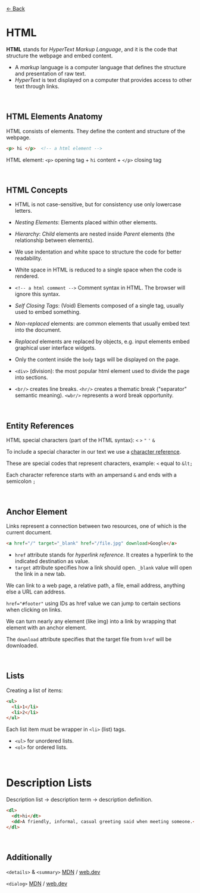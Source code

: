 [&larr; Back](./README.md)

# HTML

**HTML** stands for _HyperText Markup Language_, and it is the code that structure the webpage and embed content.

- A _markup_ language is a computer language that defines the structure and presentation of raw text.
- _HyperText_ is text displayed on a computer that provides access to other text through links.

<br>

## HTML Elements Anatomy

HTML consists of elements. They define the content and structure of the webpage.

```HTML
<p> hi </p>  <!-- a html element -->
```

HTML element: `<p>` opening tag + `hi` content + `</p>` closing tag

<br>

## HTML Concepts

- HTML is not case-sensitive, but for consistency use only lowercase letters.

- _Nesting Elements_: Elements placed within other elements.

- _Hierarchy_: _Child_ elements are nested inside _Parent_ elements (the relationship between elements).

- We use indentation and white space to structure the code for better readability.

- White space in HTML is reduced to a single space when the code is rendered.

- `<!-- a html comment -->` Comment syntax in HTML. The browser will ignore this syntax.

- _Self Closing Tags_: (Void) Elements composed of a single tag, usually used to embed something.

- _Non-replaced_ elements: are common elements that usually embed text into the document.

- _Replaced_ elements are replaced by objects, e.g. input elements embed graphical user interface widgets.

- Only the content inside the `body` tags will be displayed on the page.

- `<div>` (division): the most popular html element used to divide the page into sections.

- `<br/>` creates line breaks. `<hr/>` creates a thematic break ("separator" semantic meaning). `<wbr/>` represents a word break opportunity.

<br>

## Entity References

HTML special characters (part of the HTML syntax): `<` `>` `"` `'` `&`

To include a special character in our text we use a [character reference](https://html.spec.whatwg.org/multipage/named-characters.html).

These are special codes that represent characters, example: `<` equal to `&lt;`

Each character reference starts with an ampersand `&` and ends with a semicolon `;`

<br>

## Anchor Element

Links represent a connection between two resources, one of which is the current document.

```html
<a href="/" target="_blank" href="/file.jpg" download>Google</a>
```

- `href` attribute stands for _hyperlink reference_. It creates a hyperlink to the indicated destination as value.
- `target` attribute specifies how a link should open. `_blank` value will open the link in a new tab.

We can link to a web page, a relative path, a file, email address, anything else a URL can address.

`href="#footer"` using IDs as href value we can jump to certain sections when clicking on links.

We can turn nearly any element (like img) into a link by wrapping that element with an anchor element.

The `download` attribute specifies that the target file from `href` will be downloaded.

<br>

## Lists

Creating a list of items:

```html
<ul>
  <li>1</li>
  <li>2</li>
</ul>
```

Each list item must be wrapper in `<li>` (list) tags.

- `<ul>` for unordered lists.
- `<ol>` for ordered lists.

<br>

# Description Lists

Description list -> description term -> description definition.

```html
<dl>
  <dt>hi</dt>
  <dd>A friendly, informal, casual greeting said when meeting someone.</dd>
</dl>
```

<br>

## Additionally

`<details>` & `<summary>` [MDN](https://developer.mozilla.org/en-US/docs/Web/HTML/Element/details) / [web.dev](https://web.dev/learn/html/details/)

`<dialog>` [MDN](https://developer.mozilla.org/en-US/docs/Web/HTML/Element/dialog) / [web.dev](https://web.dev/learn/html/dialog/)

<br>
